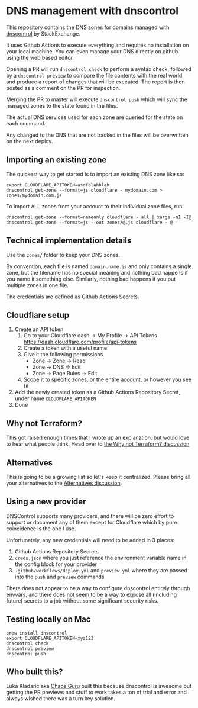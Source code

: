 # DNS management with dnscontrol

This repository contains the DNS zones for domains managed with [dnscontrol](https://github.com/StackExchange/dnscontrol) by StackExchange.

It uses Github Actions to execute everything and requires no installation on your local machine. You can even manage your DNS directly on github using the web based editor.

Opening a PR will run `dnscontrol check` to perform a syntax check, followed by a `dnscontrol preview` to compare the file contents with the real world and produce a report of changes that will be executed. The report is then posted as a comment on the PR for inspection.

Merging the PR to master will execute `dnscontrol push` which will sync the managed zones to the state found in the files.

The actual DNS services used for each zone are queried for the state on each command.

Any changed to the DNS that are not tracked in the files will be overwritten on the next deploy.

## Importing an existing zone

The quickest way to get started is to import an existing DNS zone like so:

```
export CLOUDFLARE_APITOKEN=asdfblahblah
dnscontrol get-zone --format=js cloudflare - mydomain.com > zones/mydomain.com.js
```

To import ALL zones from your account to their individual zone files, run:

```
dnscontrol get-zone --format=nameonly cloudflare - all | xargs -n1 -I@ dnscontrol get-zone --format=js --out zones/@.js cloudflare - @
```

## Technical implementation details

Use the `zones/` folder to keep your DNS zones.

By convention, each file is named `domain.name.js` and only contains a single zone, but the filename has no special meaning and nothing bad happens if you name it something else. Similarly, nothing bad happens if you put multiple zones in one file.

The credentials are defined as Github Actions Secrets.

## Cloudflare setup

1. Create an API token
   1. Go to your Cloudflare dash -> My Profile -> API Tokens https://dash.cloudflare.com/profile/api-tokens
   2. Create a token with a useful name
   3. Give it the following permissions
       * Zone -> Zone -> Read
       * Zone -> DNS -> Edit
       * Zone -> Page Rules -> Edit
   4. Scope it to specific zones, or the entire account, or however you see fit
2. Add the newly created token as a Github Actions Repository Secret, under name `CLOUDFLARE_APITOKEN`
3. Done

## Why not Terraform?

This got raised enough times that I wrote up an explanation, but would love to hear what people think. Head over to [the Why not Terraform? discussion](https://github.com/awesome-foundation/dns/discussions/3)

## Alternatives

This is going to be a growing list so let's keep it centralized. Please bring all your alternatives to the [Alternatives discussion](https://github.com/awesome-foundation/dns/discussions/4).

## Using a new provider

DNSControl supports many providers, and there will be zero effort to support or document any of them except for Cloudflare which by pure coincidence is the one I use.

Unfortunately, any new credentials will need to be added in 3 places:
1. Github Actions Repository Secrets
2. `creds.json` where you just reference the environment variable name in the config block for your provider
3. `.github/workflows/deploy.yml` and `preview.yml` where they are passed into the `push` and `preview` commands

There does not appear to be a way to configure dnscontrol entirely through envvars, and there does not seem to be a way to expose all (including future) secrets to a job without some significant security risks.

## Testing locally on Mac

```
brew install dnscontrol
export CLOUDFLARE_APITOKEN=xyz123
dnscontrol check
dnscontrol preview
dnscontrol push
```

## Who built this?

Luka Kladaric aka [Chaos Guru](https://chaos.guru/?utm_source=gh-af-dns) built this because dnscontrol is awesome but getting the PR previews and stuff to work takes a ton of trial and error and I always wished there was a turn key solution.
